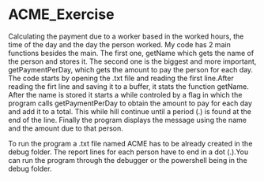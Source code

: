 # ACME_Exercise
Calculating the payment due to a worker based in the worked hours, the time of the day and the day the person worked.
My code has 2 main functions besides the main. The first one, getName which gets the name of the person and stores it. The second one is the biggest and more important, getPaymentPerDay, which gets the amount to pay the person for each day.
The code starts by opening the .txt file and reading the first line.After reading the firt line and saving it to a buffer, it stats the function getName. After the name is stored it starts a while controled by a flag in which the program calls getPaymentPerDay to obtain the amount to pay for each day and add it to a total. This while hill continue until a period (.) is found at the end of the line.
Finally the program displays the message using the name and the amount due to that person.

To run the program a .txt file named ACME has to be already created in the debug folder. The report lines for each person have to end in a dot (.).You can run the program through the debugger or the powershell being in the debug folder.
